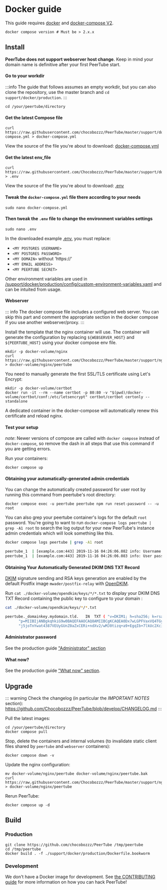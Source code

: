 # Docker guide

This guide requires [docker](https://www.docker.com/community-edition) and
[docker-compose V2](https://docs.docker.com/compose/install/).

```shell
docker compose version # Must be > 2.x.x
```

## Install

**PeerTube does not support webserver host change**. Keep in mind your domain
name is definitive after your first PeerTube start.

#### Go to your workdir

:::info
The guide that follows assumes an empty workdir, but you can also clone the repository, use the master branch and `cd support/docker/production`.
:::

```shell
cd /your/peertube/directory
```

#### Get the latest Compose file

```shell
curl https://raw.githubusercontent.com/chocobozzz/PeerTube/master/support/docker/production/docker-compose.yml > docker-compose.yml
```

View the source of the file you're about to download: [docker-compose.yml](https://github.com/Chocobozzz/PeerTube/blob/master/support/docker/production/docker-compose.yml)

#### Get the latest env_file

```shell
curl https://raw.githubusercontent.com/Chocobozzz/PeerTube/master/support/docker/production/.env > .env
```

View the source of the file you're about to download: [.env](https://github.com/Chocobozzz/PeerTube/blob/master/support/docker/production/.env)

#### Tweak the `docker-compose.yml` file there according to your needs

```shell
sudo nano docker-compose.yml
```

#### Then tweak the `.env` file to change the environment variables settings

```shell
sudo nano .env
```

In the downloaded example [.env](https://github.com/Chocobozzz/PeerTube/blob/master/support/docker/production/.env), you must replace:
- `<MY POSTGRES USERNAME>`
- `<MY POSTGRES PASSWORD>`
- `<MY DOMAIN>` without 'https://'
- `<MY EMAIL ADDRESS>`
- `<MY PEERTUBE SECRET>`

Other environment variables are used in
[/support/docker/production/config/custom-environment-variables.yaml](https://github.com/Chocobozzz/PeerTube/blob/master/support/docker/production/config/custom-environment-variables.yaml) and can be
intuited from usage.

#### Webserver

::: info
The docker compose file includes a configured web server. You can skip this part and comment the appropriate section in the docker compose if you use another webserver/proxy.
:::

Install the template that the nginx container will use.
The container will generate the configuration by replacing `${WEBSERVER_HOST}` and `${PEERTUBE_HOST}` using your docker compose env file.

```shell
mkdir -p docker-volume/nginx
curl https://raw.githubusercontent.com/Chocobozzz/PeerTube/master/support/nginx/peertube > docker-volume/nginx/peertube
```

You need to manually generate the first SSL/TLS certificate using Let's Encrypt:

```shell
mkdir -p docker-volume/certbot
docker run -it --rm --name certbot -p 80:80 -v "$(pwd)/docker-volume/certbot/conf:/etc/letsencrypt" certbot/certbot certonly --standalone
```

A dedicated container in the docker-compose will automatically renew this certificate and reload nginx.


#### Test your setup

_note_: Newer versions of compose are called with `docker compose` instead of `docker-compose`, so remove the dash in all steps that use this command if you are getting errors.

Run your containers:

```shell
docker compose up
```

#### Obtaining your automatically-generated admin credentials

You can change the automatically created password for user root by running this command from peertube's root directory:
```shell
docker compose exec -u peertube peertube npm run reset-password -- -u root
```

You can also grep your peertube container's logs for the default `root` password. You're going to want to run `docker-compose logs peertube | grep -A1 root` to search the log output for your new PeerTube's instance admin credentials which will look something like this.

```bash
docker compose logs peertube | grep -A1 root

peertube_1  | [example.com:443] 2019-11-16 04:26:06.082 info: Username: root
peertube_1  | [example.com:443] 2019-11-16 04:26:06.083 info: User password: abcdefghijklmnop
```

#### Obtaining Your Automatically Generated DKIM DNS TXT Record

[DKIM](https://en.wikipedia.org/wiki/DomainKeys_Identified_Mail) signature sending and RSA keys generation are enabled by the default Postfix image `mwader/postfix-relay` with [OpenDKIM](http://www.opendkim.org/).

Run `cat ./docker-volume/opendkim/keys/*/*.txt` to display your DKIM DNS TXT Record containing the public key to configure to your domain :

```bash
cat ./docker-volume/opendkim/keys/*/*.txt

peertube._domainkey.mydomain.tld.	IN	TXT	( "v=DKIM1; h=sha256; k=rsa; "
	  "p=MIIBIjANBgkqhkiG9w0BAQEFAAOCAQ8AMIIBCgKCAQEA0Dx7wLGPFVaxVQ4TGym/eF89aQ8oMxS9v5BCc26Hij91t2Ci8Fl12DHNVqZoIPGm+9tTIoDVDFEFrlPhMOZl8i4jU9pcFjjaIISaV2+qTa8uV1j3MyByogG8pu4o5Ill7zaySYFsYB++cHJ9pjbFSC42dddCYMfuVgrBsLNrvEi3dLDMjJF5l92Uu8YeswFe26PuHX3Avr261n"
	  "j5joTnYwat4387VEUyGUnZ0aZxCERi+ndXv2/wMJ0tizq+a9+EgqIb+7lkUc2XciQPNuTujM25GhrQBEKznvHyPA6fHsFheymOuB763QpkmnQQLCxyLygAY9mE/5RY+5Q6J9oDOQIDAQAB" )  ; ----- DKIM key peertube for mydomain.tld
```

#### Administrator password

See the production guide ["Administrator" section](https://docs.joinpeertube.org/install/any-os#administrator)

#### What now?

See the production guide ["What now" section](https://docs.joinpeertube.org/install/any-os#what-now).

## Upgrade

::: warning
Check the changelog (in particular the *IMPORTANT NOTES* section): https://github.com/Chocobozzz/PeerTube/blob/develop/CHANGELOG.md
:::

Pull the latest images:

```shell
cd /your/peertube/directory
docker compose pull
```

Stop, delete the containers and internal volumes (to invalidate static client files shared by `peertube` and `webserver` containers):

```shell
docker compose down -v
```

Update the nginx configuration:

```shell
mv docker-volume/nginx/peertube docker-volume/nginx/peertube.bak
curl https://raw.githubusercontent.com/Chocobozzz/PeerTube/master/support/nginx/peertube > docker-volume/nginx/peertube
```

Rerun PeerTube:

```shell
docker compose up -d
```

## Build

### Production

```shell
git clone https://github.com/chocobozzz/PeerTube /tmp/peertube
cd /tmp/peertube
docker build . -f ./support/docker/production/Dockerfile.bookworm
```

### Development

We don't have a Docker image for development. See [the CONTRIBUTING guide](https://docs.joinpeertube.org/contribute/getting-started#develop) for more information on how you can hack PeerTube!

